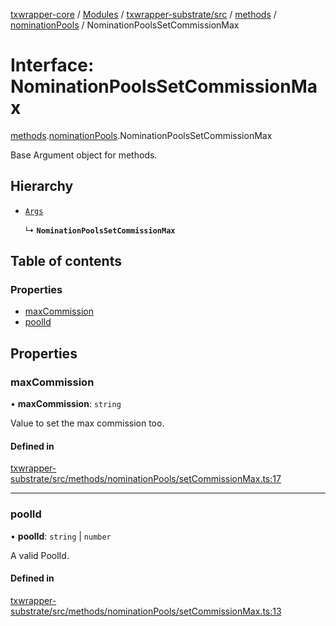 [txwrapper-core](../README.md) / [Modules](../modules.md) / [txwrapper-substrate/src](../modules/txwrapper_substrate_src.md) / [methods](../modules/txwrapper_substrate_src.methods.md) / [nominationPools](../modules/txwrapper_substrate_src.methods.nominationPools.md) / NominationPoolsSetCommissionMax

# Interface: NominationPoolsSetCommissionMax

[methods](../modules/txwrapper_substrate_src.methods.md).[nominationPools](../modules/txwrapper_substrate_src.methods.nominationPools.md).NominationPoolsSetCommissionMax

Base Argument object for methods.

## Hierarchy

- [`Args`](../modules/txwrapper_core_src.md#args)

  ↳ **`NominationPoolsSetCommissionMax`**

## Table of contents

### Properties

- [maxCommission](txwrapper_substrate_src.methods.nominationPools.NominationPoolsSetCommissionMax.md#maxcommission)
- [poolId](txwrapper_substrate_src.methods.nominationPools.NominationPoolsSetCommissionMax.md#poolid)

## Properties

### maxCommission

• **maxCommission**: `string`

Value to set the max commission too.

#### Defined in

[txwrapper-substrate/src/methods/nominationPools/setCommissionMax.ts:17](https://github.com/paritytech/txwrapper-core/blob/a09c1f6/packages/txwrapper-substrate/src/methods/nominationPools/setCommissionMax.ts#L17)

___

### poolId

• **poolId**: `string` \| `number`

A valid PoolId.

#### Defined in

[txwrapper-substrate/src/methods/nominationPools/setCommissionMax.ts:13](https://github.com/paritytech/txwrapper-core/blob/a09c1f6/packages/txwrapper-substrate/src/methods/nominationPools/setCommissionMax.ts#L13)
